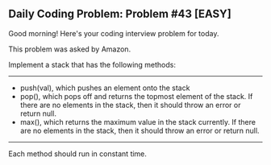 ## Daily Coding Problem: Problem #43 [EASY]


Good morning! Here's your coding interview problem for today.

This problem was asked by Amazon.

Implement a stack that has the following methods:

---
* push(val), which pushes an element onto the stack
* pop(), which pops off and returns the topmost element of the stack. If there are no elements in the stack, then it should throw an error or return null.
* max(), which returns the maximum value in the stack currently. If there are no elements in the stack, then it should throw an error or return null.
---

Each method should run in constant time.
